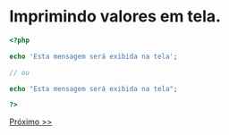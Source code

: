 # Imprimindo valores em tela.

```php
<?php

echo 'Esta mensagem será exibida na tela';

// ou

echo "Esta mensagem será exibida na tela";

?>
```

[Próximo >>](https://github.com/agenciasys/as-capacita/blob/master/PHP-basics/Comentarios.md)

